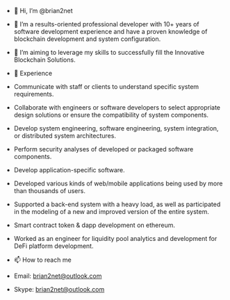 - 👋 Hi, I’m @brian2net
- 👀 I’m a results-oriented professional developer with 10+ years of software development experience and have a proven knowledge of blockchain development and system configuration.
- 💞️ I’m aiming to leverage my skills to successfully fill the Innovative Blockchain Solutions.

- 🌱 Experience
- Communicate with staff or clients to understand specific system requirements.
- Collaborate with engineers or software developers to select appropriate design solutions or ensure the compatibility of system components.
- Develop system engineering, software engineering, system integration, or distributed system architectures.
- Perform security analyses of developed or packaged software components.
- Develop application-specific software.
- Developed various kinds of web/mobile applications being used by more than thousands of users.
- Supported a back-end system with a heavy load, as well as participated in the modeling of a new and improved version of the entire system.
- Smart contract token & dapp development on ethereum.
- Worked as an engineer for liquidity pool analytics and development for DeFi platform development.

- 📫 How to reach me
- Email: brian2net@outlook.com
- Skype: brian2net@outlook.com
